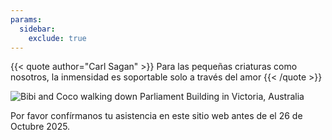 ```yaml
---
params:
  sidebar:
    exclude: true
---
```


{{< quote author="Carl Sagan" >}}
Para las pequeñas criaturas como nosotros, la inmensidad es soportable solo a través del amor
{{< /quote >}}

![Bibi and Coco walking down Parliament Building in Victoria, Australia](/images/BibiCoco239_web.webp)

Por favor confírmanos tu asistencia en este sitio web antes de el 26 de Octubre 2025.
